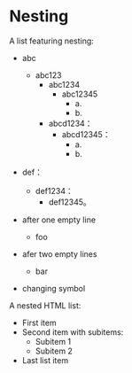 # Nesting

A list featuring nesting:

- abc
	- abc123
		- abc1234
			- abc12345
				- a.
				- b.
		- abcd1234：
			- abcd12345：
				- a.
				- b.
- def：
	- def1234：
		- def12345。

- after one empty line
	- foo


- afer two empty lines
	- bar
* changing symbol

A nested HTML list:

<ul>
    <li>First item</li>
    <li>Second item with subitems:
        <ul>
            <li>Subitem 1</li>
            <li>Subitem 2</li>
        </ul>
    </li>
    <li>Last list item</li>
</ul>

<!--
Table nesting apparently not yet suported by HTML backend:

<table>
  <tr>
    <td>Cell</td>
    <td>Nested Table
      <table>
        <tr>
          <td>Cell 1</td>
		  <>
        </tr>
        <tr>
          <td>Cell 2</td>
        </tr>
        <tr>
          <td>Cell 3</td>
        </tr>
        <tr>
          <td>Cell 4</td>
        </tr>
      </table>
    </td>
  </tr>
  <tr><td>additional row</td></tr>
</table>
-->
